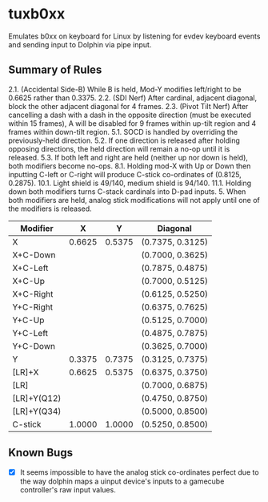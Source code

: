 # tuxb0xx

Emulates b0xx on keyboard for Linux by listening for evdev keyboard events and
sending input to Dolphin via pipe input.

## Summary of Rules

2.1. (Accidental Side-B) While B is held, Mod-Y modifies left/right to be
  0.6625 rather than 0.3375.
2.2. (SDI Nerf) After cardinal, adjacent diagonal, block the other adjacent diagonal for 4
  frames.
2.3. (Pivot Tilt Nerf) After cancelling a dash with a dash in the opposite direction (must be
  executed within 15 frames), A will be disabled for 9 frames within up-tilt
  region and 4 frames within down-tilt region.
5.1. SOCD is handled by overriding the previously-held direction.
5.2. If one direction is released after holding opposing directions, the held
  direction will remain a no-op until it is released.
5.3. If both left and right are held (neither up nor down is held), both
modifiers become no-ops.
8.1. Holding mod-X with Up or Down then inputting C-left or C-right will produce
   C-stick co-ordinates of (0.8125, 0.2875).
10.1. Light shield is 49/140, medium shield is 94/140.
11.1. Holding down both modifiers turns C-stack cardinals into D-pad inputs.
5. When both modifiers are held, analog stick modifications will not apply until
   one of the modifiers is released.

|Modifier|X|Y|Diagonal|
|---|---|---|---|
|X          |0.6625|0.5375|(0.7375, 0.3125)|
|X+C-Down   |      |      |(0.7000, 0.3625)|
|X+C-Left   |      |      |(0.7875, 0.4875)|
|X+C-Up     |      |      |(0.7000, 0.5125)|
|X+C-Right  |      |      |(0.6125, 0.5250)|
|Y+C-Right  |      |      |(0.6375, 0.7625)|
|Y+C-Up     |      |      |(0.5125, 0.7000)|
|Y+C-Left   |      |      |(0.4875, 0.7875)|
|Y+C-Down   |      |      |(0.3625, 0.7000)|
|Y          |0.3375|0.7375|(0.3125, 0.7375)|
|[LR]+X     |0.6625|0.5375|(0.6375, 0.3750)|
|[LR]       |      |      |(0.7000, 0.6875)|
|[LR]+Y(Q12)|      |      |(0.4750, 0.8750)|
|[LR]+Y(Q34)|      |      |(0.5000, 0.8500)|
|C-stick    |1.0000|1.0000|(0.5250, 0.8500)|

## Known Bugs

- [x] It seems impossible to have the analog stick co-ordinates perfect due to the way dolphin maps
  a uinput device's inputs to a gamecube controller's raw input values.
